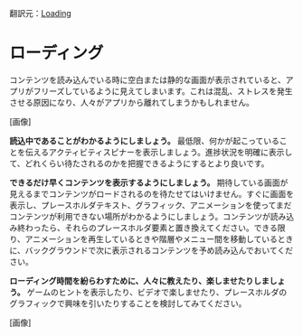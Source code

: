 翻訳元：[Loading](https://developer.apple.com/design/human-interface-guidelines/ios/app-architecture/loading/)

# ローディング

コンテンツを読み込んでいる時に空白または静的な画面が表示されていると、アプリがフリーズしているように見えてしまいます。これは混乱、ストレスを発生させる原因になり、人々がアプリから離れてしまうかもしれません。

[画像]

**読込中であることがわかるようにしましょう。** 最低限、何かが起こっていることを伝えるアクティビティスピナーを表示しましょう。進捗状況を明確に表示して、どれくらい待たされるのかを把握できるようにするとより良いです。

**できるだけ早くコンテンツを表示するようにしましょう。** 期待している画面が見えるまでコンテンツがロードされるのを待たせてはいけません。すぐに画面を表示し、プレースホルダテキスト、グラフィック、アニメーションを使ってまだコンテンツが利用できない場所がわかるようにしましょう。コンテンツが読み込み終わったら、それらのプレースホルダ要素と置き換えてください。できる限り、アニメーションを再生しているときや階層やメニュー間を移動しているときに、バックグラウンドで次に表示されるコンテンツを予め読み込んでおいてください。

**ローディング時間を紛らわすために、人々に教えたり、楽しませたりしましょう。** ゲームのヒントを表示したり、ビデオで楽しませたり、プレースホルダのグラフィックで興味を引いたりすることを検討してみてください。

[画像]